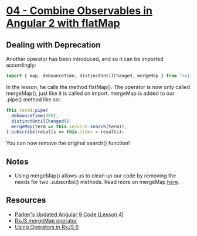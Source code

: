 # [04 - Combine Observables in Angular 2 with flatMap](https://egghead.io/lessons/angular-combine-observables-in-angular-2-with-flatmap)

## Dealing with Deprecation

Another operator has been introduced, and so it can be imported accordingly:
```javascript
import { map, debounceTime, distinctUntilChanged, mergeMap } from "rxjs/operators";
```
In the lesson, he calls the method flatMap(). The operator is now only called mergeMap(), just like it is called on import. mergeMap is added to our .pipe() method like so:
```javascript
this.term$.pipe(
  debounceTime(400),
  distinctUntilChanged(),
  mergeMap(term => this.service.search(term)),
).subscribe(results => this.items = results);
```
You can now remove the original search() function!
## Notes
- Using mergeMap() allows us to clean up our code by removing the needs for two .subscribe() methods. Read more on mergeMap [here](https://rxjs-dev.firebaseapp.com/api/operators/mergeMap).
## Resources
- [Parker's Updated Angular 9 Code (Lesson 4)](https://github.com/ParkerGits/build-an-angular-instant-search-component/tree/04-angular-combine-observables-in-angular-2-with-flatmap)
- [RxJS mergeMap operator](https://rxjs-dev.firebaseapp.com/api/operators/mergeMap)
- [Using Operators in RxJS 6](https://academind.com/learn/javascript/rxjs-6-what-changed/#using-operators-in-rxjs-6)
